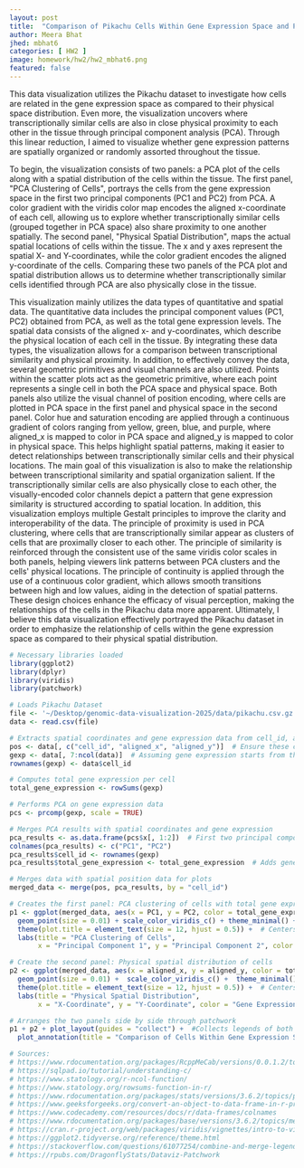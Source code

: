 ```yaml
---
layout: post
title:  "Comparison of Pikachu Cells Within Gene Expression Space and Physical Space"
author: Meera Bhat
jhed: mbhat6
categories: [ HW2 ]
image: homework/hw2/hw2_mbhat6.png
featured: false
---
```


This data visualization utilizes the Pikachu dataset to investigate how cells are related in the gene expression space as compared to their physical space distribution. Even more, the visualization uncovers where transcriptionally similar cells are also in close physical proximity to each other in the tissue through principal component analysis (PCA). Through this linear reduction, I aimed to visualize whether gene expression patterns are spatially organized or randomly assorted throughout the tissue.

To begin, the visualization consists of two panels: a PCA plot of the cells along with a spatial distribution of the cells within the tissue. The first panel, "PCA Clustering of Cells", portrays the cells from the gene expression space in the first two principal components (PC1 and PC2) from PCA. A color gradient with the viridis color map encodes the aligned x-coordinate of each cell, allowing us to explore whether transcriptionally similar cells (grouped together in PCA space) also share proximity to one another spatially. The second panel, "Physical Spatial Distribution", maps the actual spatial locations of cells within the tissue. The x and y axes represent the spatial X- and Y-coordinates, while the color gradient encodes the aligned y-coordinate of the cells. Comparing these two panels of the PCA plot and spatial distribution allows us to determine whether transcriptionally similar cells identified through PCA are also physically close in the tissue.

This visualization mainly utilizes the data types of quantitative and spatial data. The quantitative data includes the principal component values (PC1, PC2) obtained from PCA, as well as the total gene expression levels. The spatial data consists of the aligned x- and y-coordinates, which describe the physical location of each cell in the tissue. By integrating these data types, the visualization allows for a comparison between transcriptional similarity and physical proximity. In addition, to effectively convey the data, several geometric primitives and visual channels are also utilized. Points within the scatter plots act as the geometric primitive, where each point represents a single cell in both the PCA space and physical space. Both panels also utilize the visual channel of position encoding, where cells are plotted in PCA space in the first panel and physical space in the second panel. Color hue  and saturation encoding are applied through a continuous gradient of colors ranging from yellow, green, blue, and purple, where aligned_x is mapped to color in PCA space and aligned_y is mapped to color in physical space. This helps highlight spatial patterns, making it easier to detect relationships between transcriptionally similar cells and their physical locations. The main goal of this visualization is also to make the relationship between transcriptional similarity and spatial organization salient. If the transcriptionally similar cells are also physically close to each other, the visually-encoded color channels depict a pattern that gene expression similarity is structured according to spatial location. In addition, this visualization employs multiple Gestalt principles to improve the clarity and interoperability of the data. The principle of proximity is used in PCA clustering, where cells that are transcriptionally similar appear as clusters of cells that are proximally closer to each other. The principle of similarity is reinforced through the consistent use of the same viridis color scales in both panels, helping viewers link patterns between PCA clusters and the cells' physical locations. The principle of continuity is applied through the use of a continuous color gradient, which allows smooth transitions between high and low values, aiding in the detection of spatial patterns. These design choices enhance the efficacy of visual perception, making the relationships of the cells in the Pikachu data more apparent. Ultimately, I believe this data visualization effectively portrayed the Pikachu dataset in order to emphasize the relationship of cells within the gene expression space as compared to their physical spatial distribution.

```r
# Necessary libraries loaded
library(ggplot2)
library(dplyr)
library(viridis)
library(patchwork)

# Loads Pikachu Dataset
file <- '~/Desktop/genomic-data-visualization-2025/data/pikachu.csv.gz'
data <- read.csv(file)

# Extracts spatial coordinates and gene expression data from cell_id, aligned_x, and aligned_y columns
pos <- data[, c("cell_id", "aligned_x", "aligned_y")]  # Ensure these columns exist
gexp <- data[, 7:ncol(data)]  # Assuming gene expression starts from the 7th column
rownames(gexp) <- data$cell_id

# Computes total gene expression per cell
total_gene_expression <- rowSums(gexp)

# Performs PCA on gene expression data
pcs <- prcomp(gexp, scale = TRUE)

# Merges PCA results with spatial coordinates and gene expression
pca_results <- as.data.frame(pcs$x[, 1:2])  # First two principal components
colnames(pca_results) <- c("PC1", "PC2")
pca_results$cell_id <- rownames(gexp)
pca_results$total_gene_expression <- total_gene_expression  # Adds gene expression data

# Merges data with spatial position data for plots
merged_data <- merge(pos, pca_results, by = "cell_id")

# Creates the first panel: PCA clustering of cells with total gene expression
p1 <- ggplot(merged_data, aes(x = PC1, y = PC2, color = total_gene_expression)) +
  geom_point(size = 0.01) + scale_color_viridis_c() + theme_minimal() +
  theme(plot.title = element_text(size = 12, hjust = 0.5)) +  # Centers the title
  labs(title = "PCA Clustering of Cells",
       x = "Principal Component 1", y = "Principal Component 2", color = "Gene Expression")

# Create the second panel: Physical spatial distribution of cells
p2 <- ggplot(merged_data, aes(x = aligned_x, y = aligned_y, color = total_gene_expression)) +
  geom_point(size = 0.01) +  scale_color_viridis_c() +  theme_minimal() +
  theme(plot.title = element_text(size = 12, hjust = 0.5)) +  # Centers the title
  labs(title = "Physical Spatial Distribution",
       x = "X-Coordinate", y = "Y-Coordinate", color = "Gene Expression")

# Arranges the two panels side by side through patchwork
p1 + p2 + plot_layout(guides = "collect") +  #Collects legends of both plots to avoid redundancy
  plot_annotation(title = "Comparison of Cells Within Gene Expression Space and Physical Space")  #Title of entire plot

# Sources:
# https://www.rdocumentation.org/packages/RcppMeCab/versions/0.0.1.2/topics/pos
# https://sqlpad.io/tutorial/understanding-c/
# https://www.statology.org/r-ncol-function/
# https://www.statology.org/rowsums-function-in-r/
# https://www.rdocumentation.org/packages/stats/versions/3.6.2/topics/prcomp
# https://www.geeksforgeeks.org/convert-an-object-to-data-frame-in-r-programming-as-data-frame-function/
# https://www.codecademy.com/resources/docs/r/data-frames/colnames
# https://www.rdocumentation.org/packages/base/versions/3.6.2/topics/merge
# https://cran.r-project.org/web/packages/viridis/vignettes/intro-to-viridis.html
# https://ggplot2.tidyverse.org/reference/theme.html
# https://stackoverflow.com/questions/61077254/combine-and-merge-legends-in-ggplot2-with-patchwork
# https://rpubs.com/DragonflyStats/Dataviz-Patchwork 
```
